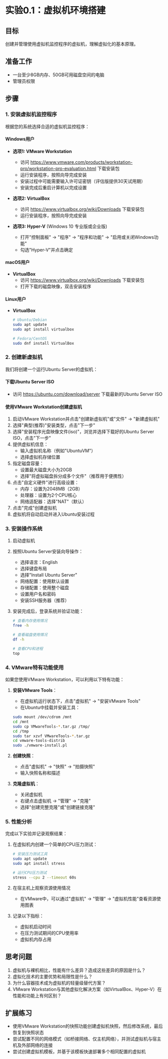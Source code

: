 # 实验0.1：虚拟机环境搭建

## 目标
创建并管理使用虚拟机监控程序的虚拟机，理解虚拟化的基本原理。

## 准备工作
- 一台至少8GB内存、50GB可用磁盘空间的电脑
- 管理员权限

## 步骤

### 1. 安装虚拟机监控程序

根据您的系统选择合适的虚拟机监控程序：

#### Windows用户
- **选项1: VMware Workstation**
  - 访问 https://www.vmware.com/products/workstation-pro/workstation-pro-evaluation.html 下载安装包
  - 运行安装程序，按照向导完成安装
  - 安装过程中可能需要输入许可证密钥（评估版提供30天试用期）
  - 安装完成后重启计算机以完成设置

- **选项2: VirtualBox** 
  - 访问 https://www.virtualbox.org/wiki/Downloads 下载安装包
  - 运行安装程序，按照向导完成安装

- **选项3: Hyper-V** (Windows 10 专业版或企业版)
  - 打开"控制面板" → "程序" → "程序和功能" → "启用或关闭Windows功能"
  - 勾选"Hyper-V"并点击确定

#### macOS用户
- **VirtualBox**
  - 访问 https://www.virtualbox.org/wiki/Downloads 下载安装包
  - 打开下载的磁盘映像，双击安装程序

#### Linux用户
- **VirtualBox**
  ```bash
  # Ubuntu/Debian
  sudo apt update
  sudo apt install virtualbox
  
  # Fedora/CentOS
  sudo dnf install VirtualBox
  ```

### 2. 创建新虚拟机

我们将创建一个运行Ubuntu Server的虚拟机：

#### 下载Ubuntu Server ISO
- 访问 https://ubuntu.com/download/server 下载最新的Ubuntu Server ISO

#### 使用VMware Workstation创建虚拟机
1. 启动VMware Workstation并点击"创建新虚拟机"或"文件" → "新建虚拟机"
2. 选择"典型(推荐)"安装类型，点击"下一步"
3. 选择"安装程序光盘映像文件(iso)"，浏览并选择下载好的Ubuntu Server ISO，点击"下一步"
4. 提供虚拟机信息：
   - 输入虚拟机名称（例如"UbuntuVM"）
   - 选择虚拟机存储位置
5. 指定磁盘容量：
   - 设置最大磁盘大小为20GB
   - 选择"将虚拟磁盘拆分成多个文件"（推荐用于便携性）
6. 点击"自定义硬件"进行高级设置：
   - 内存：设置为2048MB（2GB）
   - 处理器：设置为2个CPU核心
   - 网络适配器：选择"NAT"（默认）
7. 点击"完成"创建虚拟机
8. 虚拟机将自动启动并进入Ubuntu安装过程



### 3. 安装操作系统

1. 启动虚拟机
2. 按照Ubuntu Server安装向导操作：
   - 选择语言：English
   - 选择键盘布局
   - 选择"Install Ubuntu Server"
   - 网络配置：使用默认设置
   - 存储配置：使用整个磁盘
   - 设置用户名和密码
   - 安装SSH服务器（推荐）

3. 安装完成后，登录系统并验证功能：
   ```bash
   # 查看内存使用情况
   free -h
   
   # 查看磁盘使用情况
   df -h
   
   # 查看CPU和进程
   top
   ```

### 4. VMware特有功能使用

如果您使用VMware Workstation，可以利用以下特有功能：

1. **安装VMware Tools**：
   - 在虚拟机运行状态下，点击"虚拟机" → "安装VMware Tools"
   - 在Ubuntu中挂载并安装工具：
   ```bash
   sudo mount /dev/cdrom /mnt
   cd /mnt
   sudo cp VMwareTools-*.tar.gz /tmp/
   cd /tmp
   sudo tar xzvf VMwareTools-*.tar.gz
   cd vmware-tools-distrib
   sudo ./vmware-install.pl
   ```

2. **创建快照**：
   - 点击"虚拟机" → "快照" → "拍摄快照"
   - 输入快照名称和描述

3. **克隆虚拟机**：
   - 关闭虚拟机
   - 右键点击虚拟机 → "管理" → "克隆"
   - 选择"创建完整克隆"或"创建链接克隆"

### 5. 性能分析

完成以下实验并记录观察结果：

1. 在虚拟机内创建一个简单的CPU压力测试：
   ```bash
   # 安装压力测试工具
   sudo apt update
   sudo apt install stress
   
   # 运行CPU压力测试
   stress --cpu 2 --timeout 60s
   ```

2. 在宿主机上观察资源使用情况
   - 在VMware中，可以通过"虚拟机" → "管理" → "虚拟机性能"查看资源使用图表
   
3. 记录以下指标：
   - 虚拟机启动时间
   - 在压力测试期间的CPU使用率
   - 虚拟机内存占用

## 思考问题

1. 虚拟机与裸机相比，性能有什么差异？造成这些差异的原因是什么？
2. 虚拟化技术的主要优势和局限性是什么？
3. 为什么容器技术成为虚拟机的轻量级替代方案？
4. VMware Workstation与其他虚拟化解决方案（如VirtualBox、Hyper-V）在性能和功能上有何区别？

## 扩展练习

- 使用VMware Workstation的快照功能创建虚拟机快照，然后修改系统，最后恢复到快照状态
- 尝试配置不同的网络模式（如桥接网络、仅主机网络），并测试虚拟机与宿主机及外部网络的连接
- 尝试创建虚拟机模板，并基于该模板快速部署多个相同配置的虚拟机 